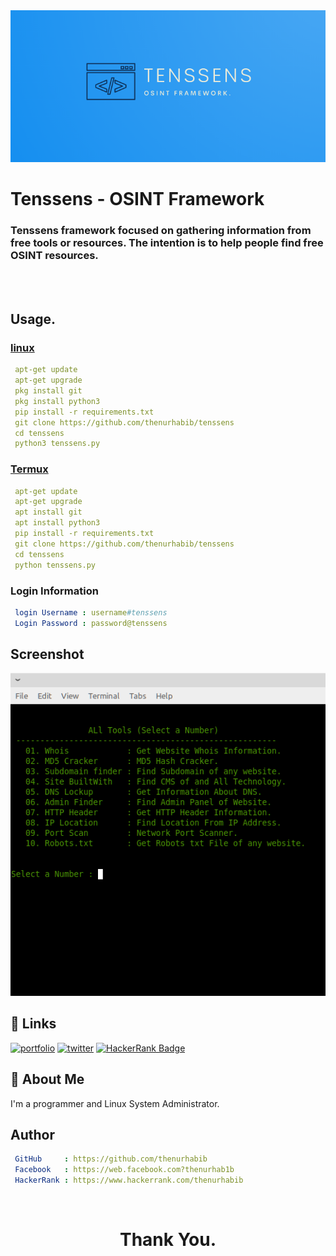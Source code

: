 
<img src="./img/logo.png"  width="700px">


#

# Tenssens - OSINT Framework

### Tenssens framework focused on gathering information from free tools or resources. The intention is to help people find free OSINT resources.

<br>
<br>

## Usage.
### <u> linux </u>

```yaml
 apt-get update
 apt-get upgrade
 pkg install git
 pkg install python3
 pip install -r requirements.txt
 git clone https://github.com/thenurhabib/tenssens
 cd tenssens
 python3 tenssens.py

```
### <u> Termux </u>

```yaml
 apt-get update
 apt-get upgrade
 apt install git
 apt install python3
 pip install -r requirements.txt
 git clone https://github.com/thenurhabib/tenssens
 cd tenssens
 python tenssens.py

```

### Login Information 
```yaml
 login Username : username#tenssens
 Login Password : password@tenssens
```


## Screenshot

![App Screenshot](./img/screenshort.png)


## 🔗 Links
[![portfolio](https://img.shields.io/badge/my_portfolio-000?style=for-the-badge&logo=ko-fi&logoColor=white)](https://www.nurhabib.ml/)
[![twitter](https://img.shields.io/badge/twitter-1DA1F2?style=for-the-badge&logo=twitter&logoColor=white)](https://twitter.com/mdnurhabib)
[![HackerRank Badge](https://img.shields.io/badge/-Hackerrank-2EC866?style=for-the-badge&logo=HackerRank&logoColor=whitelogo=twitter&logoColor=white&link=https://hackerRank.com/thenurhabib)](https://hackerrank.com/thenurhabib)

## 🚀 About Me
I'm a programmer and Linux System Administrator.


## Author

```yaml
 GitHub     : https://github.com/thenurhabib
 Facebook   : https://web.facebook.com?thenurhab1b 
 HackerRank : https://www.hackerrank.com/thenurhabib
```
<br>


# <strong> <center> Thank You. </center> <strong>
